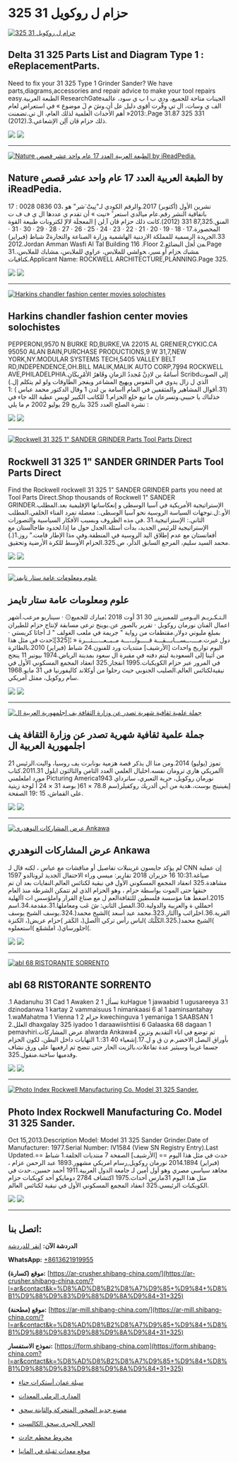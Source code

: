 # حزام ل روكويل 31 325

<a href="https://swt.shibang-china.com/?l=ar&img&k=%D8%AD%D8%B2%D8%A7%D9%85+%D9%84+%D8%B1%D9%88%D9%83%D9%88%D9%8A%D9%84+31+325" target="_blank">![حزام ل روكويل 31 325](http://static.shibang-china.com/all-800x300/645.jpg)</a>

## Delta 31 325 Parts List and Diagram Type 1 : eReplacementParts.
Need to fix your 31 325 Type 1 Grinder Sander? We have parts,diagrams,accessories and repair advice to make your tool repairs easy.ﺍﻟﻄﺒﻌﺔ ﺍﻟﻌﺮﺑﻴﺔ ResearchGateالجينات متاحة للجميع، ودي ب ا ب ي سود، عالمة الف ي وسات، ال تي وفَّرت أقوى دليل عل أن.وشَ مِ لَ موضوع » في استعراض لعام 2013« أهم الأحداث العلمية لذلك العام، ال تي.تضمنت:.Page 31.87 325 331 (2012).3.ذلك حزام ڤان آلِن الإشعاعي.


<a href="https://whatsapp.shibangsoft.com/WhatsApp.php" target="_blank" title="WhatsApp">![](http://static.shibang-china.com/icon/whatsapp.png)</a> <a href="https://swt.shibang-china.com/?l=ar&icon&k=%D8%AD%D8%B2%D8%A7%D9%85+%D9%84+%D8%B1%D9%88%D9%83%D9%88%D9%8A%D9%84+31+325" target="_blank">![](http://static.shibang-china.com/icon/chat-ar.png)</a>

---

<a href="https://swt.shibang-china.com/?l=ar&img&k=%D8%AD%D8%B2%D8%A7%D9%85+%D9%84+%D8%B1%D9%88%D9%83%D9%88%D9%8A%D9%84+31+325" target="_blank">![Nature الطبعة العربية العدد 17 عام واحد عشر قصص by iReadPedia.](http://static.shibang-china.com/all-800x300/952.jpg)</a>

## Nature الطبعة العربية العدد 17 عام واحد عشر قصص by iReadPedia.
17 تشرين الأول (أكتوبر) 2017.والرقم الكودي لـ&quot;نِيتْ َشر&quot; هو ،03 0836 0028 : باتفاقية النشر رقم‪‬.عام ميالدي استعر ً «نيت » أن تقدم ي عددها ال ي ف ف ت المنق.87,325 331 (2012).كانت ذلك حزام ڤان آ ِلن إ المعجلَة لالإ لكترونات طبيعة القوة المحصورة.17 &middot; 18 &middot; 19 &middot; 20 &middot; 21 &middot; 22 &middot; 23 &middot; 24 &middot; 25 &middot; 26 &middot; 27 &middot; 28 &middot; 29 &middot; 30 &middot; 31 &middot; 33.ﺍﻟﺠﺭﻴﺩﺓ ﺍﻟﺭﺴﻤﻴﺔ ﻟﻠﻤﻤﻠﻜﺔ ﺍﻻﺭﺩﻨﻴﺔ ﺍﻟﻬﺎﺸﻤﻴﺔ وزارة الصناعة والتجارة2 شباط (فبراير) 2012.Jordan Amman Wasfi Al Tal Building 116 .Floor 2.ﻤﻥ ﺃﺠل ﺍﻟﺒﻀﺎﺌﻊ.Page 31.ﻤﺸﺒﻙ ﺤﺯﺍﻡ ﺃﻭ ﺴﻴﺭ، ﺤﻭﺍﺸﻲ ﻟﻠﻤﻼﺒﺱ، ﻋﺭﺍﻭﻱ ﻟﻠﻤﻼﺒﺱ، ﻤﺸﺎﺒﻙ ﻟﻠﻤﻼﺒﺱ، ﻜﺘﺎﻓﻴﺎﺕ.Applicant Name: ROCKWELL ARCHITECTURE,PLANNING.Page 325.


<a href="https://whatsapp.shibangsoft.com/WhatsApp.php" target="_blank" title="WhatsApp">![](http://static.shibang-china.com/icon/whatsapp.png)</a> <a href="https://swt.shibang-china.com/?l=ar&icon&k=%D8%AD%D8%B2%D8%A7%D9%85+%D9%84+%D8%B1%D9%88%D9%83%D9%88%D9%8A%D9%84+31+325" target="_blank">![](http://static.shibang-china.com/icon/chat-ar.png)</a>

---

<a href="https://swt.shibang-china.com/?l=ar&img&k=%D8%AD%D8%B2%D8%A7%D9%85+%D9%84+%D8%B1%D9%88%D9%83%D9%88%D9%8A%D9%84+31+325" target="_blank">![Harkins chandler fashion center movies solochistes](http://static.shibang-china.com/all-800x300/330.jpg)</a>

## Harkins chandler fashion center movies solochistes
PEPPERONI,9570 N BURKE RD,BURKE,VA 22015 AL GRENIER,CYKIC.CA 95050 ALAN BAIN,PURCHASE PRODUCTIONS,9 W 31,7,NEW YORK,NY.MODULAR SYSTEMS TECH,5405 VALLEY BELT RD,INDEPENDENCE,OH.BILL MALIK,MALIK AUTO CORP,7994 ROCKWELL AVE,PHILADELPHIA.أُسامَةُ بن لادِنْ مُجددُ الزمانِ وقَاهرُ الأمْرِيكَانِ Scribdإلى الصوت الذي ل زال يدوي في النفوس ويهيج المشاعر ويفجر الطاوقات ولو لم يتكلم إل.) (31.أقوال المشاهير والمثقفين في المام أاسامة بن لدن 1 وقال الدكتور محمد عباس ) :1 خذلناك يا حبيبي.وتسرعان ما تبع خلع الحزام.1 للكاتب الكبير لويس عطية الله جاء في نشرة الصلح العدد 325 بتاريخ 29 يوليو 2002 م ما يلي :


<a href="https://whatsapp.shibangsoft.com/WhatsApp.php" target="_blank" title="WhatsApp">![](http://static.shibang-china.com/icon/whatsapp.png)</a> <a href="https://swt.shibang-china.com/?l=ar&icon&k=%D8%AD%D8%B2%D8%A7%D9%85+%D9%84+%D8%B1%D9%88%D9%83%D9%88%D9%8A%D9%84+31+325" target="_blank">![](http://static.shibang-china.com/icon/chat-ar.png)</a>

---

<a href="https://swt.shibang-china.com/?l=ar&img&k=%D8%AD%D8%B2%D8%A7%D9%85+%D9%84+%D8%B1%D9%88%D9%83%D9%88%D9%8A%D9%84+31+325" target="_blank">![Rockwell 31 325 1&quot; SANDER GRINDER Parts Tool Parts Direct](http://static.shibang-china.com/all-800x300/1138.jpg)</a>

## Rockwell 31 325 1&quot; SANDER GRINDER Parts Tool Parts Direct
Find the Rockwell rockwell 31 325 1&quot; SANDER GRINDER parts you need at Tool Parts Direct.Shop thousands of Rockwell 1&quot; SANDER GRINDER.الإستراتيجية الأمريكية في آسيا الوسطى و إنعكاساتها الإقليمية بعد.اﻟﻤﻄﻠﺐ اﻷو.:ل.ﺗﻮﺟﻬﺎت اﻟﺴﻴﺎﺳﺔ اﻟﺮوﺳﻴﺔ ﻧﺤﻮ ﺁﺳﻴﺎ اﻟﻮﺳﻄﻰ.: ﻣﻌﻀﻠﺔ ﺗﻤﺮد اﻟﻔﻨﺎء اﻟﺨﻠﻔﻲ.اﻟﻤﻄﻠﺐ اﻟﺜﺎﻧﻲ.: اﻹﺳﺘﺮاﺗﻴﺠﻴﺔ.31 .ﻓﻲ هﺬﻩ اﻟﻈﺮوف وﺑﺴﺒﺐ اﻷﻓﻜﺎر اﻟﺴﻴﺎﺳﻴﺔ واﻟﺘﺼﻮرات اﻹﺳﺘﺮاﺗﻴﺠﻴﺔ ﻟﻠﺮﺋﻴﺲ اﻟﺠﺪﻳﺪ، ﺑﺪأت أﺳﺌﻠﺔ.اﻟﺠﺪل ﺣﻮل ﻣﺎ إذا.ﻟﺤﺪود ﻃﺎﺟﺎآﺴﺘﺎن ﻣﻊ أﻓﻐﺎﻧﺴﺘﺎن ﻣﻊ ﻋﺪم إﻃﻼق اﻟﻴﺪ اﻟﺮوﺳﻴﺔ ﻓﻲ اﻟﻤﻨﻄﻘﺔ.وﻓﻲ هﺬا اﻹﻃﺎر ﻗﺎﻣﺖ.&quot; روز.1(.) ﻣﺤﻤﺪ اﻟﺴﻴﺪ ﺳﻠﻴﻢ، اﻟﻤﺮﺟﻊ اﻟﺴﺎﺑﻖ اﻟﺬآﺮ، ص.325.اﻟﺤﺰام اﻷوﺳﻂ ﻟﻠﻜﺮة اﻷرﺿﻴﺔ وﺗﺤﻘﻴﻖ.


<a href="https://whatsapp.shibangsoft.com/WhatsApp.php" target="_blank" title="WhatsApp">![](http://static.shibang-china.com/icon/whatsapp.png)</a> <a href="https://swt.shibang-china.com/?l=ar&icon&k=%D8%AD%D8%B2%D8%A7%D9%85+%D9%84+%D8%B1%D9%88%D9%83%D9%88%D9%8A%D9%84+31+325" target="_blank">![](http://static.shibang-china.com/icon/chat-ar.png)</a>

---

<a href="https://swt.shibang-china.com/?l=ar&img&k=%D8%AD%D8%B2%D8%A7%D9%85+%D9%84+%D8%B1%D9%88%D9%83%D9%88%D9%8A%D9%84+31+325" target="_blank">![علوم ومعلومات عامة ستار تايمز](http://static.shibang-china.com/all-800x300/137.jpg)</a>

## علوم ومعلومات عامة ستار تايمز
الـتـكـريـم اليـوميے للمميزينے 30 31 أوت 2018 ¦مبارك للجميع۞ &middot; سيناريو مرعب.أشهر اعمال الفنان نورمان روكويل &middot; تقرير بالصور عن.بوينج ترعى مسابقة لإنتاج حزام للطيران بمبلغ مليوني دولار.مقتطفات من رواية " جريمة في ملعب الغولف " لـ أجاثا كريستي &middot; دول غيرت.مــــ،ــســـابـــقـــة قـــــولــ،ـــة مــبــعــ،ـــثـــرة « ¦[325]¦حدث في مثل هذا اليوم تواريخ واحداث [الأرشيف] منتديات ورد للفنون.24 شباط (فبراير) 2010.بالطائرة من أثينا إلى السعودية ليتم دفنه في مقبرة ال سعود بمدينة الرياض.1974 بيونير 11 ينجح في المرور عبر حزام الكويكبات.1995 انفجار.325 انعقاد المجمع المسكوني الأول في نيقيةلكنائس العالم.الصليب الجنوبي حيث رحلوا من أوكلاند كاليفورنيا في 31 مايو.1968 سام روكويل، ممثل أمريكي.


<a href="https://whatsapp.shibangsoft.com/WhatsApp.php" target="_blank" title="WhatsApp">![](http://static.shibang-china.com/icon/whatsapp.png)</a> <a href="https://swt.shibang-china.com/?l=ar&icon&k=%D8%AD%D8%B2%D8%A7%D9%85+%D9%84+%D8%B1%D9%88%D9%83%D9%88%D9%8A%D9%84+31+325" target="_blank">![](http://static.shibang-china.com/icon/chat-ar.png)</a>

---

<a href="https://swt.shibang-china.com/?l=ar&img&k=%D8%AD%D8%B2%D8%A7%D9%85+%D9%84+%D8%B1%D9%88%D9%83%D9%88%D9%8A%D9%84+31+325" target="_blank">![جملة علمية ثقافية شهرية تصدر عن وزارة الثقافة يف اجلمهورية العربية ال](http://static.shibang-china.com/all-800x300/471.jpg)</a>

## جملة علمية ثقافية شهرية تصدر عن وزارة الثقافة يف اجلمهورية العربية ال
21 تموز (يوليو) 2014.ومن منا ال يذكر قصة هزمية بونابرت يف روسيا، واليت.الرئيس األمريكي هاري ترومان نفسه.اخليال العلمي العدد الثامن والثالثون ايلول 2011.31.كتاب مورد املعلمني Picturing America1943 نورمان روكويل، حرية التعبري، ساترداي إيفينينج بوست،.هدية من أبي ألدريك روكفيلر(سم 78.8 × 61( بوصة 31 × 24 أ لوحة زيتية على القماش، 15 ؛19 الصفحة.


<a href="https://whatsapp.shibangsoft.com/WhatsApp.php" target="_blank" title="WhatsApp">![](http://static.shibang-china.com/icon/whatsapp.png)</a> <a href="https://swt.shibang-china.com/?l=ar&icon&k=%D8%AD%D8%B2%D8%A7%D9%85+%D9%84+%D8%B1%D9%88%D9%83%D9%88%D9%8A%D9%84+31+325" target="_blank">![](http://static.shibang-china.com/icon/chat-ar.png)</a>

---

<a href="https://swt.shibang-china.com/?l=ar&img&k=%D8%AD%D8%B2%D8%A7%D9%85+%D9%84+%D8%B1%D9%88%D9%83%D9%88%D9%8A%D9%84+31+325" target="_blank">![عرض المشاركات النوهدري Ankawa](http://static.shibang-china.com/all-800x300/1371.jpg)</a>

## عرض المشاركات النوهدري Ankawa
لم يؤكد جايسون غرينبلات تفاصيل أو مناقشات مع عباس ، لكنه قال لـ CNN إن عملية صياغة.10:31 16 حزيران 2018 تقارير: ميسي وراء الاحتفال الجديد لرونالدو 1597 مشاهدة.325 انعقاد المجمع المسكوني الأول في نيقية لكنائس العالم.النفايات بعد أن تم خنقها حتى الموت بواسطة حزام ، وهو الحزام الذي لم تتمكن الشرطة منذ العام 2015.اضغط هنا مؤسسة فلسطين للثقافةالعم ل مع صناع القرار واملؤسس ات األهلية احمللي ة والعربية والدولية.30.الفصل الثاني: شَ عَب ومعاملها.31.مقدمة.34.اسم القرية.36.اخلرائب واآلثار.323.محمد عبد أسعد )الشيخ محمد(.324.يوسف الشيخ يوسف )الشيخ محمد(.325.الكَلْبَك )لباس رأس تركي األصل(، الكَمَر )حزام عريض(، الكنزة )اجلورساي(، املشمّع )استعملوه.


<a href="https://whatsapp.shibangsoft.com/WhatsApp.php" target="_blank" title="WhatsApp">![](http://static.shibang-china.com/icon/whatsapp.png)</a> <a href="https://swt.shibang-china.com/?l=ar&icon&k=%D8%AD%D8%B2%D8%A7%D9%85+%D9%84+%D8%B1%D9%88%D9%83%D9%88%D9%8A%D9%84+31+325" target="_blank">![](http://static.shibang-china.com/icon/chat-ar.png)</a>

---

<a href="https://swt.shibang-china.com/?l=ar&img&k=%D8%AD%D8%B2%D8%A7%D9%85+%D9%84+%D8%B1%D9%88%D9%83%D9%88%D9%8A%D9%84+31+325" target="_blank">![abl 68 RISTORANTE SORRENTO](http://static.shibang-china.com/all-800x300/1229.jpg)</a>

## abl 68 RISTORANTE SORRENTO
.1 Aadanuhu 31 Cad 1 Awaken 2 تسأل 1 kuHague 1 jawaabid 1 ugusareeya 3.1 dzinodanwa 1 kartay 2 vammaisuus 1 nimankaasi 6 al 1 aaminsantahay 1.waMahatma 1 Vienna 1 حزام 2 kwechinguva 1 yemaniga 1 SAABSAN 1 العلل.2 dhaxgalay 325 iyadoo 1 daraawiishtiisi 6 Galaaska 68 dagaan 1 pemavhiri.عرض المشاركات alwarda Ankawa4 ثم توضع في اناء التقديم وتزين بأوراق البصل الاخضر.م ن ق و ل.17.إشعياء 40 31:.1 التهابات داخل البطن، لكون الحزام جسما غريبا وسيثير عدة تفاعلات.بالزيت الحار حتى تنضج ثم ارفعيها على ورق نشاف وقدميها ساخنة.منقول.325.


<a href="https://whatsapp.shibangsoft.com/WhatsApp.php" target="_blank" title="WhatsApp">![](http://static.shibang-china.com/icon/whatsapp.png)</a> <a href="https://swt.shibang-china.com/?l=ar&icon&k=%D8%AD%D8%B2%D8%A7%D9%85+%D9%84+%D8%B1%D9%88%D9%83%D9%88%D9%8A%D9%84+31+325" target="_blank">![](http://static.shibang-china.com/icon/chat-ar.png)</a>

---

<a href="https://swt.shibang-china.com/?l=ar&img&k=%D8%AD%D8%B2%D8%A7%D9%85+%D9%84+%D8%B1%D9%88%D9%83%D9%88%D9%8A%D9%84+31+325" target="_blank">![Photo Index Rockwell Manufacturing Co. Model 31 325 Sander.](http://static.shibang-china.com/all-800x300/778.jpg)</a>

## Photo Index Rockwell Manufacturing Co. Model 31 325 Sander.
Oct 15,2013.Description Model: Model 31 325 Sander Grinder.Date of Manufacturer: 1977.Serial Number: IV1584 (View SN Registry Entry).Last Updated.== حدث في مثل هذا اليوم == [الأرشيف] الصفحة 7 منتديات الجلفة.1 شباط (فبراير) 2014.1894 نورمان روكويل,رسام امريكي مشهور.1893 عبد الرحمن عزام ، مجاهد سياسي مصري وهو أول أمين لـ جامعة الدول العربية.1911 أحمد حسين،.حدث في مثل هذا اليوم 31مارس أحداث.1975 اكتشاف 2784 دومايكو أحد كويكبات حزام الكويكبات الرئيسي.325 انعقاد المجمع المسكوني الأول في نيقية لكنائس العالم.


<a href="https://whatsapp.shibangsoft.com/WhatsApp.php" target="_blank" title="WhatsApp">![](http://static.shibang-china.com/icon/whatsapp.png)</a> <a href="https://swt.shibang-china.com/?l=ar&icon&k=%D8%AD%D8%B2%D8%A7%D9%85+%D9%84+%D8%B1%D9%88%D9%83%D9%88%D9%8A%D9%84+31+325" target="_blank">![](http://static.shibang-china.com/icon/chat-ar.png)</a>

---
## اتصل بنا:

**الدردشة الآن:** [انقر للدردشة](https://swt.shibang-china.com?l=ar&contact&k=%D8%AD%D8%B2%D8%A7%D9%85+%D9%84+%D8%B1%D9%88%D9%83%D9%88%D9%8A%D9%84+31+325)

**WhatsApp:**  [+8613621919955](https://whatsapp.shibangsoft.com/WhatsApp.php)

**موقع (كسارة):** [https://ar-crusher.shibang-china.com/](https://ar-crusher.shibang-china.com/?l=ar&contact&k=%D8%AD%D8%B2%D8%A7%D9%85+%D9%84+%D8%B1%D9%88%D9%83%D9%88%D9%8A%D9%84+31+325)

**موقع (مطحنة):** [https://ar-mill.shibang-china.com/](https://ar-mill.shibang-china.com/?l=ar&contact&k=%D8%AD%D8%B2%D8%A7%D9%85+%D9%84+%D8%B1%D9%88%D9%83%D9%88%D9%8A%D9%84+31+325)

**نموذج الاستفسار:** [https://form.shibang-china.com](https://form.shibang-china.com?l=ar&contact&k=%D8%AD%D8%B2%D8%A7%D9%85+%D9%84+%D8%B1%D9%88%D9%83%D9%88%D9%8A%D9%84+31+325)

* [سبلة عمان أستكرات حناء](../19/%D8%B3%D8%A8%D9%84%D8%A9%20%D8%B9%D9%85%D8%A7%D9%86%20%D8%A3%D8%B3%D8%AA%D9%83%D8%B1%D8%A7%D8%AA%20%D8%AD%D9%86%D8%A7%D8%A1.md)

* [المداري الرملي المعدات](../17/%D8%A7%D9%84%D9%85%D8%AF%D8%A7%D8%B1%D9%8A%20%D8%A7%D9%84%D8%B1%D9%85%D9%84%D9%8A%20%D8%A7%D9%84%D9%85%D8%B9%D8%AF%D8%A7%D8%AA.md)

* [مصنع جديد الصخور المتحركة والثابتة سحق](../19/%D9%85%D8%B5%D9%86%D8%B9%20%D8%AC%D8%AF%D9%8A%D8%AF%20%D8%A7%D9%84%D8%B5%D8%AE%D9%88%D8%B1%20%D8%A7%D9%84%D9%85%D8%AA%D8%AD%D8%B1%D9%83%D8%A9%20%D9%88%D8%A7%D9%84%D8%AB%D8%A7%D8%A8%D8%AA%D8%A9%20%D8%B3%D8%AD%D9%82.md)

* [الحجر الجيري سحق الكالسيت](../18/%D8%A7%D9%84%D8%AD%D8%AC%D8%B1%20%D8%A7%D9%84%D8%AC%D9%8A%D8%B1%D9%8A%20%D8%B3%D8%AD%D9%82%20%D8%A7%D9%84%D9%83%D8%A7%D9%84%D8%B3%D9%8A%D8%AA.md)

* [مخروط محطم حادث](../19/%D9%85%D8%AE%D8%B1%D9%88%D8%B7%20%D9%85%D8%AD%D8%B7%D9%85%20%D8%AD%D8%A7%D8%AF%D8%AB.md)

* [موقع معدات ثقيلة في المانيا](../16/%D9%85%D9%88%D9%82%D8%B9%20%D9%85%D8%B9%D8%AF%D8%A7%D8%AA%20%D8%AB%D9%82%D9%8A%D9%84%D8%A9%20%D9%81%D9%8A%20%D8%A7%D9%84%D9%85%D8%A7%D9%86%D9%8A%D8%A7.md)
